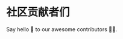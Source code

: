 <script setup>
import { VPTeamMembers } from 'vitepress/theme'

const members = [
  {
    avatar: 'https://avatars.githubusercontent.com/u/130636283?s=400&u=53d609287147e43e4f3cff48d30fc9dec1dc3286&v=4',
    name: 'MaxWell Pan',
    title: 'Developer',
    links: [
      { icon: 'github', link: 'https://github.com/panyongxu1002' },
      { icon: 'twitter', link: 'https://twitter.com/YongxuPan' }
    ]
  },
  {
    avatar: 'https://avatars.githubusercontent.com/u/16284115?s=400&u=421bf4e971a70e62fd9426e265a12eefc4aed991&v=4',
    name: 'Ian Xu',
    title: 'DevRel & Developer',
    links: [
      { icon: 'github', link: 'https://github.com/panyongxu1002' },
      { icon: 'twitter', link: 'https://twitter.com/imxy007' }
    ]
  },
  {
    avatar: 'https://avatars.githubusercontent.com/u/84056084?v=4',
    name: 'Finch Ren',
    title: 'Developer',
    links: [
      { icon: 'github', link: 'https://github.com/BigBroFinch' },
      { icon: 'twitter', link: 'https://twitter.com/FinchR1992' }
    ]
  },
  {
    avatar: 'https://avatars.githubusercontent.com/u/58540575?s=400&u=fa72e490906630899bc4b074db0f9a7e88e65f23&v=4',
    name: 'Sun',
    title: 'Developer',
    links: [
      { icon: 'github', link: 'https://github.com/jiahao6635' },
      { icon: 'twitter', link: 'https://x.com/shi_xiao0101' }
    ]
  },
  {
    avatar: 'https://avatars.githubusercontent.com/u/4446580?v=4',
    name: 'King',
    title: 'Developer',
    links: [
      { icon: 'github', link: 'https://github.com/lispking' },
      { icon: 'twitter', link: 'https://x.com/lispking' }
    ]
  },
  {
    avatar: 'https://avatars.githubusercontent.com/u/562589?v=4',
    name: 'Ourai L.',
    title: 'Developer',
    links: [
      { icon: 'github', link: 'https://github.com/ourai' },
      { icon: 'twitter', link: 'https://x.com/fxxkol' }
    ]
  },
]
</script>

# 社区贡献者们

Say hello 👋 to our awesome contributors 🧑‍💻.

<VPTeamMembers size="small" :members="members" />
